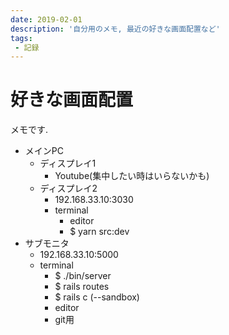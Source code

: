```yaml
---
date: 2019-02-01
description: '自分用のメモ, 最近の好きな画面配置など'
tags:
 - 記録
---
```


# 好きな画面配置
メモです.  

 - メインPC
   - ディスプレイ1
     - Youtube(集中したい時はいらないかも)
   - ディスプレイ2
     - 192.168.33.10:3030
     - terminal
       - editor
       - $ yarn src:dev
 - サブモニタ
   - 192.168.33.10:5000
   - terminal
     - $ ./bin/server
     - $ rails routes
     - $ rails c (--sandbox)
     - editor
     - git用